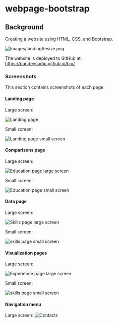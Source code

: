 # webpage-bootstrap
## Background

Creating a website using HTML, CSS, and Bootstrap.

![Images/landingResize.png](images/head.png)

The website is deployed to GitHub at:  
https://pandeysudip.github.io/bio/


### Screenshots

This section contains screenshots of each page:

#### <a id="landing-page"></a>Landing page

Large screen:

![Landing page](images/head.png)

Small screen:

![Landing page small screen](images/head-sm.png)

#### <a id="Education-page"></a>Comparisons page

Large screen:

![Education page large screen](images/education.png)

Small screen:

![Education page small screen](images/education-sm.png)

#### <a id="Skills-page"></a>Data page

Large screen:

![Skills page large screen](images/skills1.png)

Small screen:

![skills page small screen](images/skills1-sm.png)

#### <a id="Experience-pages"></a>Visualization pages


Large screen:

![Experience page large screen](images/experience.png)

Small screen:

![skills page small screen](images/experience-sm.png)

#### <a id="Contacts-menu"></a>Navigation menu

Large screen:
![Contacts](images/contact.png)



